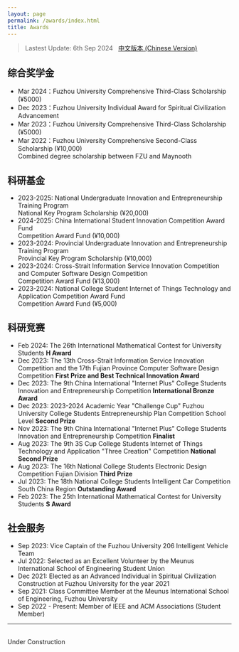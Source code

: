 ```yaml
---
layout: page
permalink: /awards/index.html
title: Awards
---
```


> Lastest Update: 6th Sep 2024 &nbsp; [中文版本 (Chinese Version)](https://jiachenghuang.com/file/awards-zh/)

## 综合奖学金

- Mar 2024：Fuzhou University Comprehensive Third-Class Scholarship (¥5000)
- Dec 2023：Fuzhou University Individual Award for Spiritual Civilization Advancement
- Mar 2023：Fuzhou University Comprehensive Third-Class Scholarship (¥5000)
- Mar 2022：Fuzhou University Comprehensive Second-Class Scholarship (¥10,000)
<br> Combined degree scholarship between FZU and Maynooth


## 科研基金

- 2023-2025: National Undergraduate Innovation and Entrepreneurship Training Program<br>National Key Program Scholarship (¥20,000)
- 2024-2025: China International Student Innovation Competition Award Fund<br>Competition Award Fund (¥10,000)
- 2023-2024: Provincial Undergraduate Innovation and Entrepreneurship Training Program<br>Provincial Key Program Scholarship (¥10,000)
- 2023-2024: Cross-Strait Information Service Innovation Competition and Computer Software Design Competition<br>Competition Award Fund (¥13,000)
- 2023-2024: National College Student Internet of Things Technology and Application Competition Award Fund<br>Competition Award Fund (¥5,000)


## 科研竞赛

- Feb 2024: The 26th International Mathematical Contest for University Students **H Award**
- Dec 2023: The 13th Cross-Strait Information Service Innovation Competition and the 17th Fujian Province Computer Software Design Competition **First Prize and Best Technical Innovation Award**
- Dec 2023: The 9th China International "Internet Plus" College Students Innovation and Entrepreneurship Competition **International Bronze Award**
- Dec 2023: 2023-2024 Academic Year "Challenge Cup" Fuzhou University College Students Entrepreneurship Plan Competition School Level **Second Prize**
- Nov 2023: The 9th China International "Internet Plus" College Students Innovation and Entrepreneurship Competition **Finalist**
- Aug 2023: The 9th 3S Cup College Students Internet of Things Technology and Application "Three Creation" Competition **National Second Prize**
- Aug 2023: The 16th National College Students Electronic Design Competition Fujian Division **Third Prize**
- Jul 2023: The 18th National College Students Intelligent Car Competition South China Region **Outstanding Award**
- Feb 2023: The 25th International Mathematical Contest for University Students **S Award**

## 社会服务

- Sep 2023: Vice Captain of the Fuzhou University 206 Intelligent Vehicle Team
- Jul 2022: Selected as an Excellent Volunteer by the Meunus International School of Engineering Student Union
- Dec 2021: Elected as an Advanced Individual in Spiritual Civilization Construction at Fuzhou University for the year 2021
- Sep 2021: Class Committee Member at the Meunus International School of Engineering, Fuzhou University
- Sep 2022 - Present: Member of IEEE and ACM Associations (Student Member)

---

<br>Under Construction

